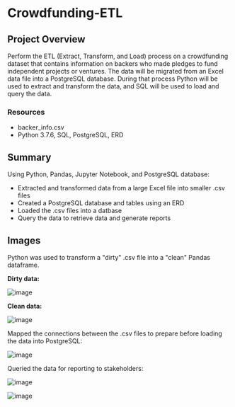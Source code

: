 # Crowdfunding-ETL

## Project Overview
Perform the ETL (Extract, Transform, and Load) process on a crowdfunding dataset that contains information on backers who made pledges to fund independent projects or ventures.  The data will be migrated from an Excel data file into a PostgreSQL database.  During that process Python will be used to extract and transform the data, and SQL will be used to load and query the data.

### Resources
+ backer_info.csv
+ Python 3.7.6, SQL, PostgreSQL, ERD

## Summary
Using Python, Pandas, Jupyter Notebook, and PostgreSQL database:
+ Extracted and transformed data from a large Excel file into smaller .csv files
+ Created a PostgreSQL database and tables using an ERD
+ Loaded the .csv files into a datbase
+ Query the data to retrieve data and generate reports


## Images
Python was used to transform a "dirty" .csv file into a "clean" Pandas dataframe.

**Dirty data:**

![image](https://user-images.githubusercontent.com/113741694/233163073-76f305f7-001f-4c2f-851d-9f2aa77d1221.png)

**Clean data:**

![image](https://user-images.githubusercontent.com/113741694/233163283-ca3a69a7-eec3-417c-b735-6934d0109c99.png)

Mapped the connections between the .csv files to prepare before loading the data into PostgreSQL:

![image](https://user-images.githubusercontent.com/113741694/233164224-25e6d05d-dd5e-47bd-831b-1f7de4b79eca.png)

Queried the data for reporting to stakeholders:

![image](https://user-images.githubusercontent.com/113741694/233164906-0585114f-6142-404d-b7b7-1bc83486f297.png)

![image](https://user-images.githubusercontent.com/113741694/233168882-fc0769fc-2242-47d5-b903-f271984f6723.png)









